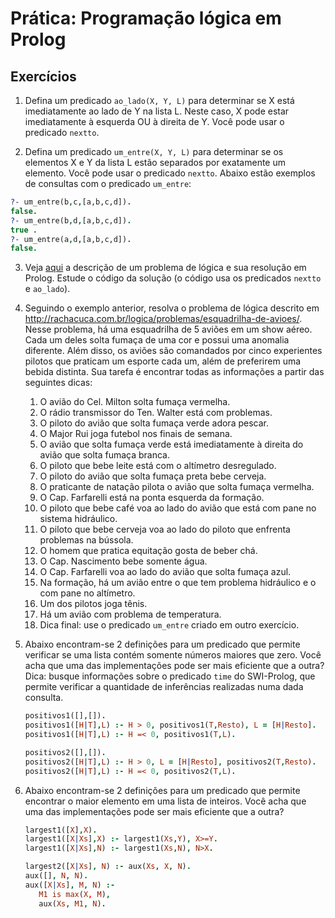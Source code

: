 # Prática: Programação lógica em Prolog


## Exercícios


1. Defina um predicado `ao_lado(X, Y, L)` para determinar se X está imediatamente ao lado de Y na lista L. Neste caso, X pode estar imediatamente à esquerda OU à direita de Y. Você pode usar o predicado `nextto`.

2. Defina um predicado `um_entre(X, Y, L)` para determinar se os elementos X e Y da lista L estão separados por exatamente um elemento. Você pode usar o predicado `nextto`. Abaixo estão exemplos de consultas com o predicado `um_entre`:
```prolog
?- um_entre(b,c,[a,b,c,d]).
false.
?- um_entre(b,d,[a,b,c,d]).
true .
?- um_entre(a,d,[a,b,c,d]).
false.
```

3. Veja [aqui](Einstein.md) a descrição de um problema de lógica e sua resolução em Prolog. Estude o código da solução (o código usa os predicados `nextto` e `ao_lado`).

4. Seguindo o exemplo anterior, resolva o problema de lógica descrito em http://rachacuca.com.br/logica/problemas/esquadrilha-de-avioes/. Nesse problema, há uma esquadrilha de 5 aviões em um show aéreo. Cada um deles solta fumaça de uma cor e possui uma anomalia diferente. Além disso, os aviões são comandados por cinco experientes pilotos que praticam um esporte cada um, além de preferirem uma bebida distinta. Sua tarefa é encontrar todas as informações a partir das seguintes dicas:  

    1. O avião do Cel. Milton solta fumaça vermelha.
    2. O rádio transmissor do Ten. Walter está com problemas.
    3. O piloto do avião que solta fumaça verde adora pescar.
    4. O Major Rui joga futebol nos finais de semana.
    5. O avião que solta fumaça verde está imediatamente à direita do avião que solta fumaça branca.
    6. O piloto que bebe leite está com o altímetro desregulado.
    7. O piloto do avião que solta fumaça preta bebe cerveja.
    8. O praticante de natação pilota o avião que solta fumaça vermelha.
    9. O Cap. Farfarelli está na ponta esquerda da formação.
    10. O piloto que bebe café voa ao lado do avião que está com pane no sistema hidráulico.
    11. O piloto que bebe cerveja voa ao lado do piloto que enfrenta problemas na bússola.
    12. O homem que pratica equitação gosta de beber chá.
    13. O Cap. Nascimento bebe somente água.
    14. O Cap. Farfarelli voa ao lado do avião que solta fumaça azul.
    15. Na formação, há um avião entre o que tem problema hidráulico e o com pane no altímetro.
    16. Um dos pilotos joga tênis.
    17. Há um avião com problema de temperatura.
    18. Dica final: use o predicado `um_entre` criado em outro exercício.

5. Abaixo encontram-se 2 definições para um predicado que permite verificar se uma lista contém somente números maiores que zero. Você acha que uma das implementações pode ser mais eficiente que a outra? Dica: busque informações sobre o predicado `time` do SWI-Prolog, que permite verificar a quantidade de inferências realizadas numa dada consulta.

   ```prolog
   positivos1([],[]).
   positivos1([H|T],L) :- H > 0, positivos1(T,Resto), L = [H|Resto].
   positivos1([H|T],L) :- H =< 0, positivos1(T,L).

   positivos2([],[]).
   positivos2([H|T],L) :- H > 0, L = [H|Resto], positivos2(T,Resto).
   positivos2([H|T],L) :- H =< 0, positivos2(T,L).
   ```

6. Abaixo encontram-se 2 definições para um predicado que permite encontrar o maior elemento em uma lista de inteiros. Você acha que uma das implementações pode ser mais eficiente que a outra?

   ```prolog
   largest1([X],X).
   largest1([X|Xs],X) :- largest1(Xs,Y), X>=Y.
   largest1([X|Xs],N) :- largest1(Xs,N), N>X.

   largest2([X|Xs], N) :- aux(Xs, X, N).
   aux([], N, N).
   aux([X|Xs], M, N) :-
      M1 is max(X, M),
      aux(Xs, M1, N).
```
